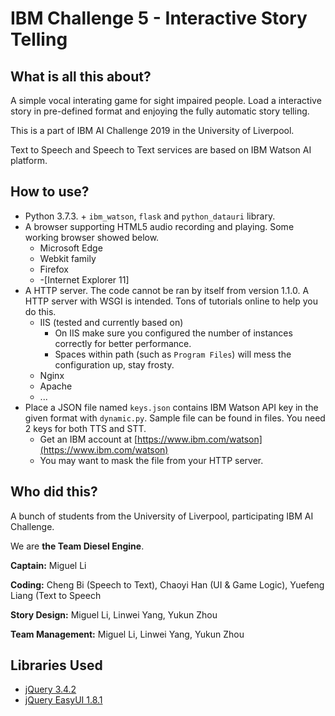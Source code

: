 # IBM Challenge 5 - Interactive Story Telling
## What is all this about?
A simple vocal interating game for sight impaired people. Load a interactive story in pre-defined format and enjoying the fully automatic story telling.

This is a part of IBM AI Challenge 2019 in the University of Liverpool.

Text to Speech and Speech to Text services are based on IBM Watson AI platform.
## How to use?
* Python 3.7.3. + `ibm_watson`, `flask` and `python_datauri` library.
* A browser supporting HTML5 audio recording and playing. Some working browser showed below.
  * Microsoft Edge
  * Webkit family
  * Firefox
  * -[Internet Explorer 11]
* A HTTP server. The code cannot be ran by itself from version 1.1.0. A HTTP server with WSGI is intended. Tons of tutorials online to help you do this.
  * IIS (tested and currently based on)
    * On IIS make sure you configured the number of instances correctly for better performance.
	* Spaces within path (such as `Program Files`) will mess the configuration up, stay frosty.
  * Nginx
  * Apache
  * ...
* Place a JSON file named `keys.json` contains IBM Watson API key in the given format with `dynamic.py`. Sample file can be found in files. You need 2 keys for both TTS and STT.
  * Get an IBM account at [https://www.ibm.com/watson](https://www.ibm.com/watson)
  * You may want to mask the file from your HTTP server.
## Who did this?
A bunch of students from the University of Liverpool, participating IBM AI Challenge.

We are **the Team Diesel Engine**.

**Captain:** Miguel Li

**Coding:** Cheng Bi (Speech to Text), Chaoyi Han (UI & Game Logic), Yuefeng Liang (Text to Speech

**Story Design:** Miguel Li, Linwei Yang, Yukun Zhou

**Team Management:** Miguel Li, Linwei Yang, Yukun Zhou
## Libraries Used
* [jQuery 3.4.2](https://jquery.com)
* [jQuery EasyUI 1.8.1](https://jeasyui.com)
